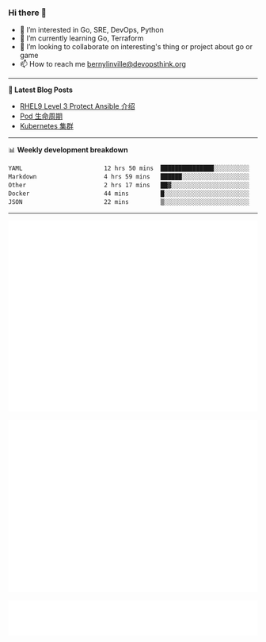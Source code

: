 ### Hi there 👋

- 👀 I’m interested in Go, SRE, DevOps, Python
- 🌱 I’m currently learning Go, Terraform
- 👯 I’m looking to collaborate on interesting's thing or project about go or game
- 📫 How to reach me bernylinville@devopsthink.org

-------

**📝 Latest Blog Posts**

<!-- BLOG-POST-LIST:START -->
- [RHEL9 Level 3 Protect Ansible 介绍](https://devopsthink.org/archives/rhel9-level3-protect-ansible-role)
- [Pod 生命周期](https://devopsthink.org/archives/pod-Lifecycle)
- [Kubernetes 集群](https://devopsthink.org/archives/kubernetes-cluster)
<!-- BLOG-POST-LIST:END -->

-------

📊 **Weekly development breakdown**
<!--START_SECTION:waka-->

```txt
YAML                       12 hrs 50 mins  ███████████████░░░░░░░░░░   60.11 %
Markdown                   4 hrs 59 mins   ██████░░░░░░░░░░░░░░░░░░░   23.40 %
Other                      2 hrs 17 mins   ██▓░░░░░░░░░░░░░░░░░░░░░░   10.75 %
Docker                     44 mins         █░░░░░░░░░░░░░░░░░░░░░░░░   03.51 %
JSON                       22 mins         ▒░░░░░░░░░░░░░░░░░░░░░░░░   01.74 %
```

<!--END_SECTION:waka-->

-------

![Metrics](/github-metrics.svg)

![isocalendar fullyear](/metrics.plugin.isocalendar.fullyear.svg)

![languages details](/metrics.plugin.languages.details.svg)
